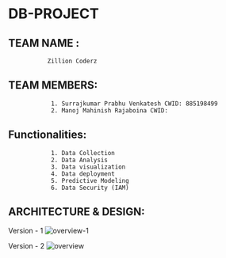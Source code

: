 # DB-PROJECT

## TEAM NAME : 
               Zillion Coderz
## TEAM MEMBERS:
                1. Surrajkumar Prabhu Venkatesh CWID: 885198499
                2. Manoj Mahinish Rajaboina CWID:
## Functionalities:
                1. Data Collection 
                2. Data Analysis
                3. Data visualization
                4. Data deployment 
                5. Predictive Modeling
                6. Data Security (IAM)
         
## ARCHITECTURE & DESIGN:
  Version - 1
![overview-1](https://github.com/SurrajKumar2000/DB-PROJECT/assets/68986795/041399ef-0bce-475d-8f4f-4524b55ed4a5)

  Version - 2
![overview](https://github.com/SurrajKumar2000/DB-PROJECT/assets/68986795/3ed63d62-8f66-48c9-bc9a-23eba21895aa)




                
